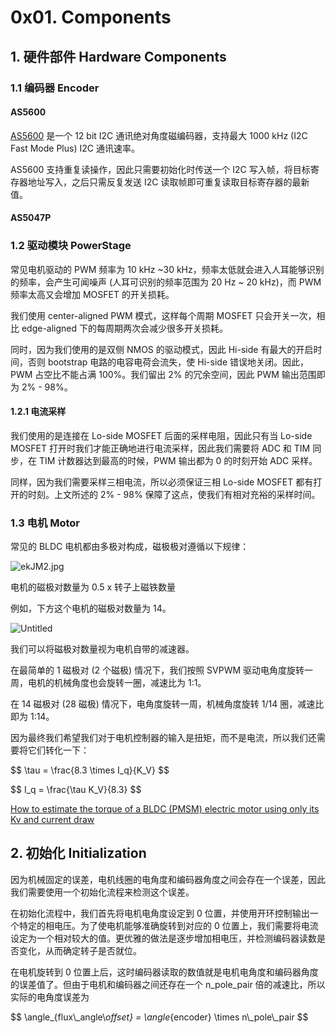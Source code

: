 # 0x01. Components

## 1. 硬件部件 Hardware Components

### 1.1 编码器 Encoder

#### AS5600

[AS5600](https://ams.com/documents/20143/36005/AS5600\_DS000365\_5-00.pdf) 是一个 12 bit I2C 通讯绝对角度磁编码器，支持最大 1000 kHz (I2C Fast Mode Plus) I2C 通讯速率。

AS5600 支持重复读操作，因此只需要初始化时传送一个 I2C 写入帧，将目标寄存器地址写入，之后只需反复发送 I2C 读取帧即可重复读取目标寄存器的最新值。

#### AS5047P

### 1.2 驱动模块 PowerStage

常见电机驱动的 PWM 频率为 10 kHz \~30 kHz，频率太低就会进入人耳能够识别的频率，会产生可闻噪声 (人耳可识别的频率范围为 20 Hz \~ 20 kHz)，而 PWM 频率太高又会增加 MOSFET 的开关损耗。

我们使用 center-aligned PWM 模式，这样每个周期 MOSFET 只会开关一次，相比 edge-aligned 下的每周期两次会减少很多开关损耗。

同时，因为我们使用的是双侧 NMOS 的驱动模式，因此 Hi-side 有最大的开启时间，否则 bootstrap 电路的电容电荷会流失，使 Hi-side 错误地关闭。因此，PWM 占空比不能占满 100%。我们留出 2% 的冗余空间，因此 PWM 输出范围即为 2% - 98%。

#### 1.2.1 电流采样

我们使用的是连接在 Lo-side MOSFET 后面的采样电阻，因此只有当 Lo-side MOSFET 打开时我们才能正确地进行电流采样，因此我们需要将 ADC 和 TIM 同步，在 TIM 计数器达到最高的时候，PWM 输出都为 0 的时刻开始 ADC 采样。

同样，因为我们需要采样三相电流，所以必须保证三相 Lo-side MOSFET 都有打开的时刻。上文所述的 2% - 98% 保障了这点，使我们有相对充裕的采样时间。

### 1.3 电机 Motor

常见的 BLDC 电机都由多极对构成，磁极极对遵循以下规律：

![ekJM2.jpg](https://s3-us-west-2.amazonaws.com/secure.notion-static.com/8a518ba4-35ea-4fe9-941c-77ae261a921a/ekJM2.jpg)

电机的磁极对数量为 0.5 x 转子上磁铁数量

例如，下方这个电机的磁极对数量为 14。

![Untitled](https://s3-us-west-2.amazonaws.com/secure.notion-static.com/e3ae33bb-d66f-449d-b68b-8fc5e50fdc24/Untitled.png)

我们可以将磁极对数量视为电机自带的减速器。

在最简单的 1 磁极对 (2 个磁极) 情况下，我们按照 SVPWM 驱动电角度旋转一周，电机的机械角度也会旋转一圈，减速比为 1:1。

在 14 磁极对 (28 磁极) 情况下，电角度旋转一周，机械角度旋转 1/14 圈，减速比即为 1:14。

因为最终我们希望我们对于电机控制器的输入是扭矩，而不是电流，所以我们还需要将它们转化一下：

\$$ \tau = \frac{8.3 \times I\_q}{K\_V} \$$

\$$ I\_q = \frac{\tau K\_V}{8.3} \$$

[How to estimate the torque of a BLDC (PMSM) electric motor using only its Kv and current draw](https://things-in-motion.blogspot.com/2018/12/how-to-estimate-torque-of-bldc-pmsm.html)

## 2. 初始化 Initialization

因为机械固定的误差，电机线圈的电角度和编码器角度之间会存在一个误差，因此我们需要使用一个初始化流程来检测这个误差。

在初始化流程中，我们首先将电机电角度设定到 0 位置，并使用开环控制输出一个特定的相电压。为了使电机能够准确旋转到对应的 0 位置上，我们需要将电流设定为一个相对较大的值。更优雅的做法是逐步增加相电压，并检测编码器读数是否变化，从而确定转子是否就位。

在电机旋转到 0 位置上后，这时编码器读取的数值就是电机电角度和编码器角度的误差值了。但由于电机和编码器之间还存在一个 n\_pole\_pair 倍的减速比，所以实际的电角度误差为

\$$ \angle\_{flux\\\_angle\\_offset} = \angle_{encoder} \times n\\\_pole\\\_pair \$$
